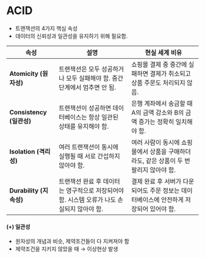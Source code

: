 # ACID

- 트랜잭션의 4가지 핵심 속성
- 데이터의 신뢰성과 일관성을 유지하기 위해 필요함.

| **속성** | **설명** | **현실 세계 비유** |
| --- | --- | --- |
| **Atomicity (원자성)** | 트랜잭션은 모두 성공하거나 모두 실패해야 함. 중간 단계에서 멈추면 안 됨. | 쇼핑몰 결제 중 중간에 실패하면 결제가 취소되고 상품 주문도 처리되지 않음. |
| **Consistency (일관성)** | 트랜잭션이 성공하면 데이터베이스는 항상 일관된 상태를 유지해야 함. | 은행 계좌에서 송금할 때 A의 금액 감소와 B의 금액 증가는 정확히 일치해야 함. |
| **Isolation (격리성)** | 여러 트랜잭션이 동시에 실행될 때 서로 간섭하지 않아야 함. | 여러 사람이 동시에 쇼핑몰에서 상품을 구매하더라도, 같은 상품이 두 번 팔리지 않아야 함. |
| **Durability (지속성)** | 트랜잭션 완료 후 데이터는 영구적으로 저장되어야 함. 시스템 오류가 나도 손실되지 않아야 함. | 결제 완료 후 서버가 다운되어도 주문 정보는 데이터베이스에 안전하게 저장되어 있어야 함. |

#### (+) 일관성
- 원자성의 개념과 비슷, 제약조건들이 다 지켜져야 함
- 제약조건을 지키지 않았을 때 → 이상현상 발생